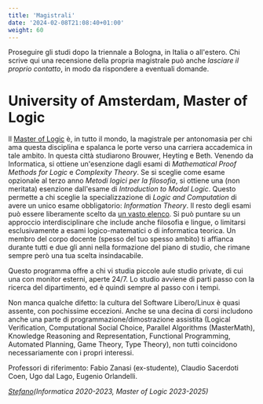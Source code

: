 ```yaml
---
title: 'Magistrali'
date: '2024-02-08T21:08:40+01:00'
weight: 60
---
```


Proseguire gli studi dopo la triennale a Bologna, in Italia o all'estero. Chi
scrive qui una recensione della propria magistrale può anche _lasciare il
proprio contatto_, in modo da rispondere a eventuali domande.

# University of Amsterdam, Master of Logic

Il [Master of Logic](https://msclogic.illc.uva.nl/) è, in tutto il mondo, la
magistrale per antonomasia per chi ama questa disciplina e spalanca le porte
verso una carriera accademica in tale ambito. In questa città studiarono
Brouwer, Heyting e Beth. Venendo da Informatica, si ottiene un'esenzione dagli
esami di _Mathematical Proof Methods for Logic_ e _Complexity Theory_. Se si
sceglie come esame opzionale al terzo anno _Metodi logici per la filosofia_, si
ottiene una (non meritata) esenzione dall'esame di _Introduction to Modal
Logic_. Questo permette a chi sceglie la specializzazione di _Logic and
Computation_ di avere un unico esame obbligatorio: _Information Theory_. Il
resto degli esami può essere liberamente scelto da [un vasto elenco](https://studiegids.uva.nl/xmlpages/page/2023-2024-en/search-programme/programme/7711/255187).
Si può puntare su un approccio interdisciplinare che include anche filosofia
e lingue, o limitarsi esclusivamente a esami logico-matematici o di informatica
teorica. Un membro del corpo docente (spesso del tuo spesso ambito) ti affianca
durante tutti e due gli anni nella formazione del piano di studio, che rimane
sempre però una tua scelta insindacabile.

Questo programma offre a chi vi studia piccole aule studio private, di cui una
con monitor esterni, aperte 24/7. Lo studio avviene di parti passo con la
ricerca del dipartimento, ed è quindi sempre al passo con i tempi.

Non manca qualche difetto: la cultura del Software Libero/Linux è quasi assente,
con pochissime eccezioni. Anche se una decina di corsi includono anche una parte
di programmazione/dimostrazione assistita (Logical Verification, Computational
Social Choice, Parallel Algorithms (MasterMath), Knowledge Reasoning and
Representation, Functional Programming, Automated Planning, Game Theory, Type
Theory), non tutti coincidono necessariamente con i propri interessi.

Professori di riferimento: Fabio Zanasi (ex-studente), Claudio Sacerdoti Coen,
Ugo dal Lago, Eugenio Orlandelli.

_[Stefano](https://foxy.codeberg.page)(Informatica 2020-2023, Master of Logic
2023-2025)_
